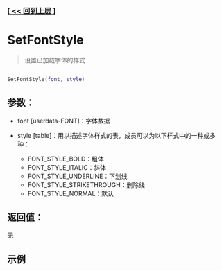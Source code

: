 ### [[ << 回到上层 ]](index.md)

# SetFontStyle

> 设置已加载字体的样式

```lua

SetFontStyle(font, style)

```

## 参数：

+ font [userdata-FONT]：字体数据
+ style [table]：用以描述字体样式的表，成员可以为以下样式中的一种或多种：

    + FONT_STYLE_BOLD：粗体
    + FONT_STYLE_ITALIC：斜体
    + FONT_STYLE_UNDERLINE：下划线
    + FONT_STYLE_STRIKETHROUGH：删除线
    + FONT_STYLE_NORMAL：默认

## 返回值：

无

## 示例

```lua

```